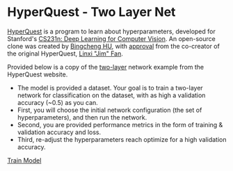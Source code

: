 # HyperQuest - Two Layer Net

[HyperQuest](https://bingcheng.openmc.cn/HyperQuest) is a program to learn about hyperparameters, developed for Stanford's [CS231n: Deep Learning for Computer Vision](http://cs231n.stanford.edu/). An open-source clone was created by [Bingcheng HU](https://bingcheng.openmc.cn/HyperQuest/about/), with [approval](https://github.com/bingcheng1998/HyperQuest/issues/1) from the co-creator of the original HyperQuest, [Linxi "Jim" Fan](https://jimfan.me).

Provided below is a copy of the [two-layer](https://bingcheng.openmc.cn/HyperQuest/versions/TwoLayerNet/) network example from the HyperQuest website.

* The model is provided a dataset. Your goal is to train a two-layer network for classification on the dataset, with as high a validation accuracy (~0.5) as you can.
* First, you will choose the initial network configuration (the set of hyperparameters), and then run the network.
* Second, you are provided performance metrics in the form of training & validation accuracy and loss.
* Third, re-adjust the hyperparameters reach optimize for a high validation accuracy.

<div id = 'form'></div>
<a type="button" href="javascript: submitForm()">Train Model</a>
<span id="acc"></span>
<p id="gradient_canvas"></p>
<div id="loss_chart" style="height: 300px; width: 100%;"></div>
<div id="train_and_vali_acc" style="height: 300px; width: 100%;"></div>

<script type="text/javascript" src='https://cdn.plot.ly/plotly-latest.min.js'></script>
<script type="text/javascript" src='https://bingcheng.openmc.cn/HyperQuest/html/2-layer-latest.js'></script>
